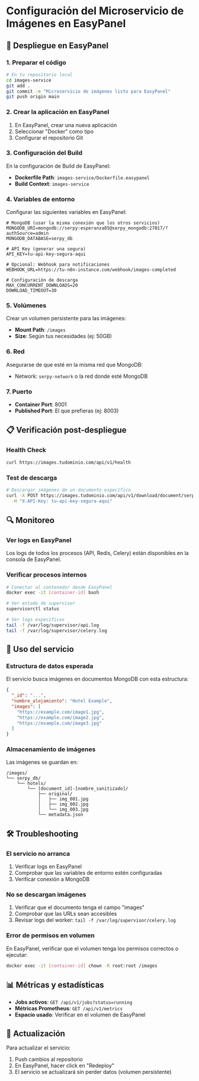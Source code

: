 # Configuración del Microservicio de Imágenes en EasyPanel

## 🚀 Despliegue en EasyPanel

### 1. Preparar el código

```bash
# En tu repositorio local
cd images-service
git add .
git commit -m "Microservicio de imágenes listo para EasyPanel"
git push origin main
```

### 2. Crear la aplicación en EasyPanel

1. En EasyPanel, crear una nueva aplicación
2. Seleccionar "Docker" como tipo
3. Configurar el repositorio Git

### 3. Configuración del Build

En la configuración de Build de EasyPanel:

- **Dockerfile Path**: `images-service/Dockerfile.easypanel`
- **Build Context**: `images-service`

### 4. Variables de entorno

Configurar las siguientes variables en EasyPanel:

```env
# MongoDB (usar la misma conexión que los otros servicios)
MONGODB_URI=mongodb://serpy:esperanza85@serpy_mongodb:27017/?authSource=admin
MONGODB_DATABASE=serpy_db

# API Key (generar una segura)
API_KEY=tu-api-key-segura-aqui

# Opcional: Webhook para notificaciones
WEBHOOK_URL=https://tu-n8n-instance.com/webhook/images-completed

# Configuración de descarga
MAX_CONCURRENT_DOWNLOADS=20
DOWNLOAD_TIMEOUT=30
```

### 5. Volúmenes

Crear un volumen persistente para las imágenes:

- **Mount Path**: `/images`
- **Size**: Según tus necesidades (ej: 50GB)

### 6. Red

Asegurarse de que esté en la misma red que MongoDB:
- Network: `serpy-network` o la red donde esté MongoDB

### 7. Puerto

- **Container Port**: 8001
- **Published Port**: El que prefieras (ej: 8003)

## 📋 Verificación post-despliegue

### Health Check
```bash
curl https://images.tudominio.com/api/v1/health
```

### Test de descarga
```bash
# Descargar imágenes de un documento específico
curl -X POST https://images.tudominio.com/api/v1/download/document/serpy_db/hotels/[DOCUMENT_ID] \
  -H "X-API-Key: tu-api-key-segura-aqui"
```

## 🔍 Monitoreo

### Ver logs en EasyPanel
Los logs de todos los procesos (API, Redis, Celery) están disponibles en la consola de EasyPanel.

### Verificar procesos internos
```bash
# Conectar al contenedor desde EasyPanel
docker exec -it [container-id] bash

# Ver estado de supervisor
supervisorctl status

# Ver logs específicos
tail -f /var/log/supervisor/api.log
tail -f /var/log/supervisor/celery.log
```

## 🎯 Uso del servicio

### Estructura de datos esperada

El servicio busca imágenes en documentos MongoDB con esta estructura:
```json
{
  "_id": "...",
  "nombre_alojamiento": "Hotel Example",
  "images": [
    "https://example.com/image1.jpg",
    "https://example.com/image2.jpg",
    "https://example.com/image3.jpg"
  ]
}
```

### Almacenamiento de imágenes

Las imágenes se guardan en:
```
/images/
└── serpy_db/
    └── hotels/
        └── [document_id]-[nombre_sanitizado]/
            ├── original/
            │   ├── img_001.jpg
            │   ├── img_002.jpg
            │   └── img_003.jpg
            └── metadata.json
```

## 🛠️ Troubleshooting

### El servicio no arranca
1. Verificar logs en EasyPanel
2. Comprobar que las variables de entorno estén configuradas
3. Verificar conexión a MongoDB

### No se descargan imágenes
1. Verificar que el documento tenga el campo "images"
2. Comprobar que las URLs sean accesibles
3. Revisar logs del worker: `tail -f /var/log/supervisor/celery.log`

### Error de permisos en volumen
En EasyPanel, verificar que el volumen tenga los permisos correctos o ejecutar:
```bash
docker exec -it [container-id] chown -R root:root /images
```

## 📊 Métricas y estadísticas

- **Jobs activos**: `GET /api/v1/jobs?status=running`
- **Métricas Prometheus**: `GET /api/v1/metrics`
- **Espacio usado**: Verificar en el volumen de EasyPanel

## 🔄 Actualización

Para actualizar el servicio:
1. Push cambios al repositorio
2. En EasyPanel, hacer click en "Redeploy"
3. El servicio se actualizará sin perder datos (volumen persistente)

